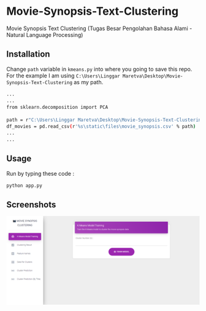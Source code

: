 # Movie-Synopsis-Text-Clustering
Movie Synopsis Text Clustering (Tugas Besar Pengolahan Bahasa Alami - Natural Language Processing)

## Installation

Change `path` variable in `kmeans.py` into where you going to save this repo. For the example I am using `C:\Users\Linggar Maretva\Desktop\Movie-Synopsis-Text-Clustering` as my path.
```sh
...
...
from sklearn.decomposition import PCA

path = r"C:\Users\Linggar Maretva\Desktop\Movie-Synopsis-Text-Clustering"
df_movies = pd.read_csv(r'%s\static\files\movie_synopsis.csv' % path)
...
...
```

## Usage

Run by typing these code :
```sh
python app.py
```

## Screenshots
<img src="https://github.com/LinggarM/Movie-Synopsis-Text-Clustering/raw/main/Movie%20Synopsis%20Clustering%20Web%20App/static/assets/img/ss.PNG"/>
